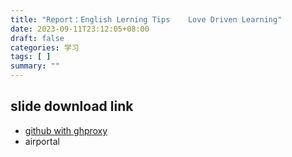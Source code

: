 ```yaml
---
title: "Report：English Lerning Tips    Love Driven Learning"
date: 2023-09-11T23:12:05+08:00
draft: false
categories: 学习
tags: [ ]
summary: ""
---
```


## slide download link
+ [github with ghproxy](https://ghproxy.com/https://raw.githubusercontent.com/pu-007/pu-007.github.io/main/static/files/learning-report-slides.pptx)
+ airportal

